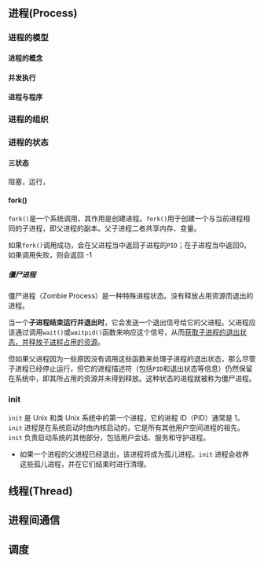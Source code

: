 ## 进程(Process)

### 进程的模型



#### 进程的概念



#### 并发执行





#### 进程与程序



### 进程的组织



### 进程的状态



#### 三状态

阻塞，运行，



#### fork()

`fork()`是一个系统调用，其作用是创建进程。`fork()`用于创建一个与当前进程相同的子进程，即父进程的副本。父子进程二者共享内存、变量。

如果`fork()`调用成功，会在父进程当中返回子进程的`PID`；在子进程当中返回0。如果调用失败，则会返回 -1 

##### 僵尸进程

僵尸进程（Zombie Process）是一种特殊进程状态。没有释放占用资源而退出的进程。

当一个**子进程结束运行并退出时**，它会发送一个退出信号给它的父进程。父进程应该通过调用`wait()`或`waitpid()`函数来响应这个信号，从而<u>获取子进程的退出状态，并释放子进程占用的资源</u>。

但如果父进程因为一些原因没有调用这些函数来处理子进程的退出状态，那么尽管子进程已经停止运行，但它的进程描述符（包括`PID`和退出状态等信息）仍然保留在系统中，即其所占用的资源并未得到释放。这种状态的进程就被称为僵尸进程。

### init

`init` 是 Unix 和类 Unix 系统中的第一个进程，它的进程 ID（PID）通常是 1。`init` 进程是在系统启动时由内核启动的，它是所有其他用户空间进程的祖先。`init` 负责启动系统的其他部分，包括用户会话、服务和守护进程。

- 如果一个进程的父进程已经退出，该进程将成为孤儿进程。`init` 进程会收养这些孤儿进程，并在它们结束时进行清理。



## 线程(Thread)



## 进程间通信



## 调度

